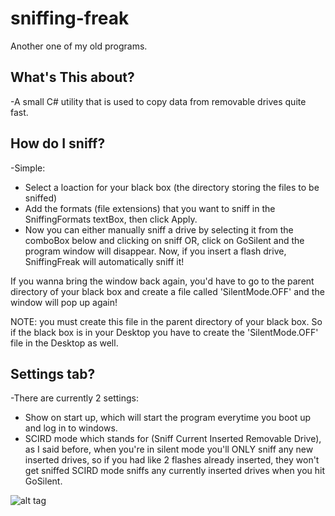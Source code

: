 # sniffing-freak
Another one of my old programs.

## What's This about?

-A small C# utility that is used to copy data from removable drives quite fast.
 
## How do I sniff?

-Simple:
- Select a loaction for your black box (the directory storing the files to be sniffed)
- Add the formats (file extensions) that you want to sniff in the SniffingFormats textBox, then click Apply.
- Now you can either manually sniff a drive by selecting it from the comboBox below and clicking on sniff
OR, click on GoSilent and the program window will disappear. Now, if you insert a flash drive, SniffingFreak will
automatically sniff it!

If you wanna bring the window back again, you'd have to go to the parent directory of your black box
and create a file called 'SilentMode.OFF' and the window will pop up again!

NOTE: you must create this file in the parent directory of your black box.
So if the black box is in your Desktop you have to create the 'SilentMode.OFF' file in the Desktop as well.

## Settings tab?

-There are currently 2 settings:
- Show on start up, which will start the program everytime you boot up and log in to windows.
- SCIRD mode which stands for (Sniff Current Inserted Removable Drive), as I said before, when you're in silent mode
you'll ONLY sniff any new inserted drives, so if you had like 2 flashes already inserted, they won't get sniffed
SCIRD mode sniffs any currently inserted drives when you hit GoSilent.

![alt tag](http://i.imgur.com/joWN5zJ.png)
